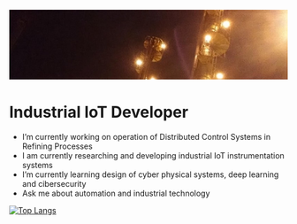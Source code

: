 

<!--
**rafaelfrc/rafaelfrc** is a ✨ _special_ ✨ repository because its `README.md` (this file) appears on your GitHub profile.


- 👯 I’m looking to collaborate on ...
- 🤔 I’m looking for help with ... 

- 📫 How to reach me: ...
- 😄 Pronouns: ...
- ⚡ Fun fact: ...

[![Rafael's github stats](https://github-readme-stats.vercel.app/api?username=rafaelfrc&count_private=true&show_icons=true?theme=synthwave)](https://github.com/anuraghazra/github-readme-stats)

-->


![](fundo.jpg)
# Industrial IoT Developer

- I’m currently working on operation of Distributed Control Systems in Refining Processes
- I am currently researching and developing industrial IoT instrumentation systems
- I’m currently learning design of cyber physical systems, deep learning and cibersecurity  
- Ask me about automation and industrial technology

[![Top Langs](https://github-readme-stats.vercel.app/api/top-langs/?username=rafaelfrc&layout=compact)](https://github.com/anuraghazra/github-readme-stats)
